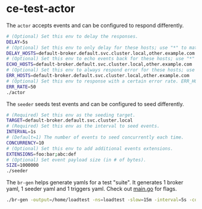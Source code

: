 # ce-test-actor

The `actor` accepts events and can be configured to respond differently.

```bash
# (Optional) Set this env to delay the responses.
DELAY=5s
# (Optional) Set this env to only delay for these hosts; use "*" to match all hosts.
DELAY_HOSTS=default-broker.default.svc.cluster.local,other.example.com
# (Optional) Set this env to echo events back for these hosts; use "*" to match all hosts.
ECHO_HOSTS=default-broker.default.svc.cluster.local,other.example.com
# (Optional) Set this env to always respond error for these hosts; use "*" to match all hosts.
ERR_HOSTS=default-broker.default.svc.cluster.local,other.example.com
# (Optional) Set this env to response with a certain error rate. ERR_HOST must be set first.
ERR_RATE=50
./actor
```

The `seeder` seeds test events and can be configured to seed differently.

```bash
# (Required) Set this env as the seeding target.
TARGET=default-broker.default.svc.cluster.local
# (Required) Set this env as the interval to seed events.
INTERVAL=1s
# (Default=1) The number of events to seed concurrently each time.
CONCURRENCY=10
# (Optional) Set this env to add additional events extensions.
EXTENSIONS=foo:bar;abc:def
# (Optional) Set event payload size (in # of bytes).
SIZE=1000000
./seeder
```

The `br-gen` helps generate yamls for a test "suite". It generates 1 broker yaml, 1 seeder yaml and 1 triggers yaml. Check out [main.go](./cmd/br-gen/main.go) for flags.

```bash
./br-gen -output=/home/loadtest -ns=loadtest -slow=15m -interval=5s -count=150 -actors=20
```
